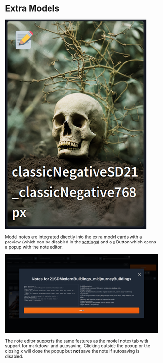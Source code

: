 # Extra Models

![An example extra model card](../images/extra_model_card.png)

Model notes are integrated directly into the extra model cards with a preview (which can be disabled in the [settings](settings.md)) and a `📝` Button which opens a popup with the note editor.

![The extra model card popup](../images/extra_model_popup.png)

The note editor supports the same features as the [model notes tab](model_notes_tab.md) with support for markdown and autosaving. Clicking outside the popup or the closing x will close the popup but **not** save the note if autosaving is disabled.
